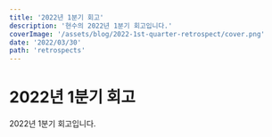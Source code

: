 ```yaml
---
title: '2022년 1분기 회고'
description: '현수의 2022년 1분기 회고입니다.'
coverImage: '/assets/blog/2022-1st-quarter-retrospect/cover.png'
date: '2022/03/30'
path: 'retrospects'
---
```


# 2022년 1분기 회고

2022년 1분기 회고입니다.
